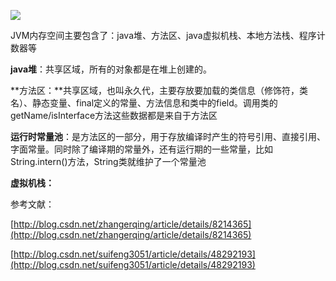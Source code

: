 ![](http://img.blog.csdn.net/20150908154704495)

JVM内存空间主要包含了：java堆、方法区、java虚拟机栈、本地方法栈、程序计数器等

**java堆**：共享区域，所有的对象都是在堆上创建的。

**方法区：**共享区域，也叫永久代，主要存放要加载的类信息（修饰符，类名）、静态变量、final定义的常量、方法信息和类中的field。调用类的  getName/isInterface方法这些数据都是来自于方法区

**运行时常量池**：是方法区的一部分，用于存放编译时产生的符号引用、直接引用、字面常量。同时除了编译期的常量外，还有运行期的一些常量，比如String.intern\(\)方法，String类就维护了一个常量池

**虚拟机栈：**

参考文献：

[http://blog.csdn.net/zhangerqing/article/details/8214365](http://blog.csdn.net/zhangerqing/article/details/8214365)

[http://blog.csdn.net/suifeng3051/article/details/48292193](http://blog.csdn.net/suifeng3051/article/details/48292193)

